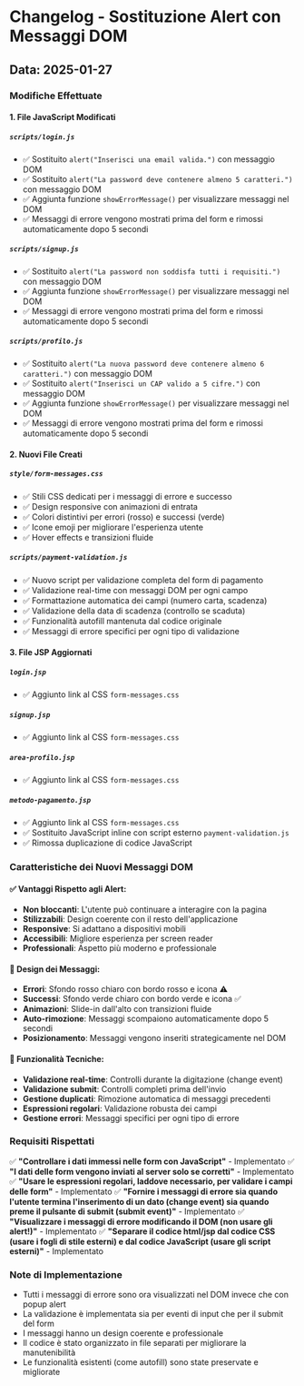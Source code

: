 # Changelog - Sostituzione Alert con Messaggi DOM

## Data: 2025-01-27

### Modifiche Effettuate

#### 1. File JavaScript Modificati

##### `scripts/login.js`
- ✅ Sostituito `alert("Inserisci una email valida.")` con messaggio DOM
- ✅ Sostituito `alert("La password deve contenere almeno 5 caratteri.")` con messaggio DOM
- ✅ Aggiunta funzione `showErrorMessage()` per visualizzare messaggi nel DOM
- ✅ Messaggi di errore vengono mostrati prima del form e rimossi automaticamente dopo 5 secondi

##### `scripts/signup.js`
- ✅ Sostituito `alert("La password non soddisfa tutti i requisiti.")` con messaggio DOM
- ✅ Aggiunta funzione `showErrorMessage()` per visualizzare messaggi nel DOM
- ✅ Messaggi di errore vengono mostrati prima del form e rimossi automaticamente dopo 5 secondi

##### `scripts/profilo.js`
- ✅ Sostituito `alert("La nuova password deve contenere almeno 6 caratteri.")` con messaggio DOM
- ✅ Sostituito `alert("Inserisci un CAP valido a 5 cifre.")` con messaggio DOM
- ✅ Aggiunta funzione `showErrorMessage()` per visualizzare messaggi nel DOM
- ✅ Messaggi di errore vengono mostrati prima del form e rimossi automaticamente dopo 5 secondi

#### 2. Nuovi File Creati

##### `style/form-messages.css`
- ✅ Stili CSS dedicati per i messaggi di errore e successo
- ✅ Design responsive con animazioni di entrata
- ✅ Colori distintivi per errori (rosso) e successi (verde)
- ✅ Icone emoji per migliorare l'esperienza utente
- ✅ Hover effects e transizioni fluide

##### `scripts/payment-validation.js`
- ✅ Nuovo script per validazione completa del form di pagamento
- ✅ Validazione real-time con messaggi DOM per ogni campo
- ✅ Formattazione automatica dei campi (numero carta, scadenza)
- ✅ Validazione della data di scadenza (controllo se scaduta)
- ✅ Funzionalità autofill mantenuta dal codice originale
- ✅ Messaggi di errore specifici per ogni tipo di validazione

#### 3. File JSP Aggiornati

##### `login.jsp`
- ✅ Aggiunto link al CSS `form-messages.css`

##### `signup.jsp`
- ✅ Aggiunto link al CSS `form-messages.css`

##### `area-profilo.jsp`
- ✅ Aggiunto link al CSS `form-messages.css`

##### `metodo-pagamento.jsp`
- ✅ Aggiunto link al CSS `form-messages.css`
- ✅ Sostituito JavaScript inline con script esterno `payment-validation.js`
- ✅ Rimossa duplicazione di codice JavaScript

### Caratteristiche dei Nuovi Messaggi DOM

#### ✅ **Vantaggi Rispetto agli Alert:**
- **Non bloccanti**: L'utente può continuare a interagire con la pagina
- **Stilizzabili**: Design coerente con il resto dell'applicazione
- **Responsive**: Si adattano a dispositivi mobili
- **Accessibili**: Migliore esperienza per screen reader
- **Professionali**: Aspetto più moderno e professionale

#### 🎨 **Design dei Messaggi:**
- **Errori**: Sfondo rosso chiaro con bordo rosso e icona ⚠️
- **Successi**: Sfondo verde chiaro con bordo verde e icona ✅
- **Animazioni**: Slide-in dall'alto con transizioni fluide
- **Auto-rimozione**: Messaggi scompaiono automaticamente dopo 5 secondi
- **Posizionamento**: Messaggi vengono inseriti strategicamente nel DOM

#### 🔧 **Funzionalità Tecniche:**
- **Validazione real-time**: Controlli durante la digitazione (change event)
- **Validazione submit**: Controlli completi prima dell'invio
- **Gestione duplicati**: Rimozione automatica di messaggi precedenti
- **Espressioni regolari**: Validazione robusta dei campi
- **Gestione errori**: Messaggi specifici per ogni tipo di errore

### Requisiti Rispettati

✅ **"Controllare i dati immessi nelle form con JavaScript"** - Implementato
✅ **"I dati delle form vengono inviati al server solo se corretti"** - Implementato  
✅ **"Usare le espressioni regolari, laddove necessario, per validare i campi delle form"** - Implementato
✅ **"Fornire i messaggi di errore sia quando l'utente termina l'inserimento di un dato (change event) sia quando preme il pulsante di submit (submit event)"** - Implementato
✅ **"Visualizzare i messaggi di errore modificando il DOM (non usare gli alert!)"** - Implementato
✅ **"Separare il codice html/jsp dal codice CSS (usare i fogli di stile esterni) e dal codice JavaScript (usare gli script esterni)"** - Implementato

### Note di Implementazione

- Tutti i messaggi di errore sono ora visualizzati nel DOM invece che con popup alert
- La validazione è implementata sia per eventi di input che per il submit del form
- I messaggi hanno un design coerente e professionale
- Il codice è stato organizzato in file separati per migliorare la manutenibilità
- Le funzionalità esistenti (come autofill) sono state preservate e migliorate
